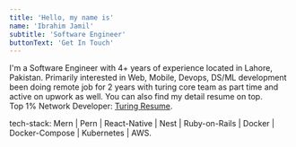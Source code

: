 ```yaml
---
title: 'Hello, my name is'
name: 'Ibrahim Jamil'
subtitle: 'Software Engineer'
buttonText: 'Get In Touch'
---
```


I'm a Software Engineer with 4+ years of experience located in Lahore, Pakistan. Primarily interested in Web, Mobile, Devops, DS/ML development been doing remote job for 2 years with turing core team as part time and active on upwork as well. You can also find my detail resume on top.<br/> 
Top 1% Network Developer: [Turing Resume](https://matching.turing.com/developer-resume-preview/de2112d3db08f8ca6715ed29bc33437c546eea30c377d5).

tech-stack: Mern | Pern | React-Native | Nest | Ruby-on-Rails | Docker | Docker-Compose | Kubernetes | AWS.